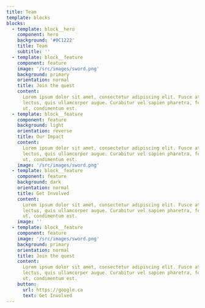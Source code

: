 ```yaml
---
title: Team
template: blocks
blocks:
  - template: block__hero
    component: hero
    background: '#0C1222'
    title: Team
    subtitle: ''
  - template: block__feature
    component: feature
    image: '/src/images/sword.png'
    background: primary
    orientation: normal
    title: Join the quest
    content:
      Lorem ipsum dolor sit amet, consectetur adipiscing elit. Fusce at vehicula
      lectus, quis ullamcorper augue. Curabitur vel sapien pharetra, fermentum elit
      ut, condimentum est.
  - template: block__feature
    component: feature
    background: light
    orientation: reverse
    title: Our Impact
    content:
      Lorem ipsum dolor sit amet, consectetur adipiscing elit. Fusce at vehicula
      lectus, quis ullamcorper augue. Curabitur vel sapien pharetra, fermentum elit
      ut, condimentum est.
    image: '/src/images/sword.png'
  - template: block__feature
    component: feature
    background: dark
    orientation: normal
    title: Get Involved
    content:
      Lorem ipsum dolor sit amet, consectetur adipiscing elit. Fusce at vehicula
      lectus, quis ullamcorper augue. Curabitur vel sapien pharetra, fermentum elit
      ut, condimentum est.
    image: ''
  - template: block__feature
    component: feature
    image: '/src/images/sword.png'
    background: primary
    orientation: normal
    title: Join the quest
    content:
      Lorem ipsum dolor sit amet, consectetur adipiscing elit. Fusce at vehicula
      lectus, quis ullamcorper augue. Curabitur vel sapien pharetra, fermentum elit
      ut, condimentum est.
    button:
      url: https://google.ca
      text: Get Involved
---
```

